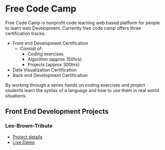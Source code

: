 # Free Code Camp

Free Code Camp is nonprofit code learning web based platform for people to learn web Development. Currently free code camp offers three certification tracks:
- Front end Development Certification
    - Consist of:
        - Coding exercises
        - Algorithm (approx 150hrs)
        - Projects (approx 300hrs)
- Data Visualization Certification
- Back end Development Certification

By working through a series hands on coding exercises and project students learn the syntax of a language and how to use them in real world situations.

## Front End Development Projects

### Les-Brown-Tribute
- [Project details](https://github.com/cloges4/Free-Code-Camp/blob/master/tribute-1/README.md)
- [Live Demo](https://codepen.io/cloges4/full/OgBdGJ)
